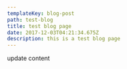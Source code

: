 ```yaml
---
templateKey: blog-post
path: test-blog
title: test blog page
date: 2017-12-03T04:21:34.675Z
description: this is a test blog page
---
```

update content
